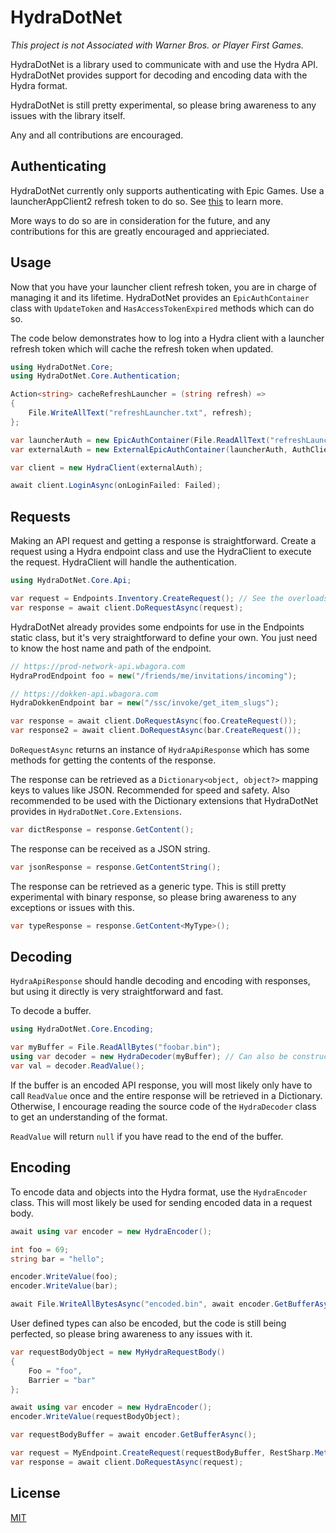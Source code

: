 # HydraDotNet

*This project is not Associated with Warner Bros. or Player First Games.*

HydraDotNet is a library used to communicate with and use the Hydra API. HydraDotNet provides support for decoding and encoding data with the Hydra format.

HydraDotNet is still pretty experimental, so please bring awareness to any issues with the library itself.

Any and all contributions are encouraged.

## Authenticating

HydraDotNet currently only supports authenticating with Epic Games. Use a launcherAppClient2 refresh token to do so. See [this](https://github.com/MixV2/EpicResearch) to learn more.

More ways to do so are in consideration for the future, and any contributions for this are greatly encouraged and apprieciated. 

## Usage

Now that you have your launcher client refresh token, you are in charge of managing it and its lifetime. HydraDotNet provides an `EpicAuthContainer` class with `UpdateToken` and `HasAccessTokenExpired` methods which can do so. 

The code below demonstrates how to log into a Hydra client with a launcher refresh token which will cache the refresh token when updated.
```csharp
using HydraDotNet.Core;
using HydraDotNet.Core.Authentication;

Action<string> cacheRefreshLauncher = (string refresh) =>
{
    File.WriteAllText("refreshLauncher.txt", refresh);
};

var launcherAuth = new EpicAuthContainer(File.ReadAllText("refreshLauncher.txt"), AuthClients.LAUNCHER, onRefreshTokenUpdated: cacheRefreshLauncher);
var externalAuth = new ExternalEpicAuthContainer(launcherAuth, AuthClients.MV);

var client = new HydraClient(externalAuth);

await client.LoginAsync(onLoginFailed: Failed);
```

## Requests

Making an API request and getting a response is straightforward. Create a request using a Hydra endpoint class and use the HydraClient to execute the request. HydraClient will handle the authentication.

```csharp
using HydraDotNet.Core.Api;

var request = Endpoints.Inventory.CreateRequest(); // See the overloads for CreateRequest if you want to use a different request method, add parameters, etc.
var response = await client.DoRequestAsync(request);
```

HydraDotNet already provides some endpoints for use in the Endpoints static class, but it's very straightforward to define your own. You just need to know the host name and path of the endpoint.

```csharp
// https://prod-network-api.wbagora.com
HydraProdEndpoint foo = new("/friends/me/invitations/incoming");

// https://dokken-api.wbagora.com
HydraDokkenEndpoint bar = new("/ssc/invoke/get_item_slugs");

var response = await client.DoRequestAsync(foo.CreateRequest());
var response2 = await client.DoRequestAsync(bar.CreateRequest());
```

`DoRequestAsync` returns an instance of `HydraApiResponse` which has some methods for getting the contents of the response.

The response can be retrieved as a `Dictionary<object, object?>` mapping keys to values like JSON. Recommended for speed and safety. Also recommended to be used with the Dictionary extensions that HydraDotNet provides in `HydraDotNet.Core.Extensions`.
```csharp
var dictResponse = response.GetContent();
```

The response can be received as a JSON string.
```csharp
var jsonResponse = response.GetContentString();
```

The response can be retrieved as a generic type. This is still pretty experimental with binary response, so please bring awareness to any exceptions or issues with this.
```csharp
var typeResponse = response.GetContent<MyType>();
```

## Decoding

`HydraApiResponse` should handle decoding and encoding with responses, but using it directly is very straightforward and fast.

To decode a buffer. 
```csharp
using HydraDotNet.Core.Encoding;

var myBuffer = File.ReadAllBytes("foobar.bin");
using var decoder = new HydraDecoder(myBuffer); // Can also be constructed with a Stream.
var val = decoder.ReadValue();
```
If the buffer is an encoded API response, you will most likely only have to call `ReadValue` once and the entire response will be retrieved in a Dictionary. Otherwise, I encourage reading the source code of the `HydraDecoder` class to get an understanding of the format. 

`ReadValue` will return `null` if you have read to the end of the buffer.

## Encoding

To encode data and objects into the Hydra format, use the `HydraEncoder` class. This will most likely be used for sending encoded data in a request body.
```csharp
await using var encoder = new HydraEncoder();

int foo = 69;
string bar = "hello";

encoder.WriteValue(foo);
encoder.WriteValue(bar);

await File.WriteAllBytesAsync("encoded.bin", await encoder.GetBufferAsync());
```

User defined types can also be encoded, but the code is still being perfected, so please bring awareness to any issues with it.
```csharp
var requestBodyObject = new MyHydraRequestBody()
{
    Foo = "foo",
    Barrier = "bar"
};

await using var encoder = new HydraEncoder();
encoder.WriteValue(requestBodyObject);

var requestBodyBuffer = await encoder.GetBufferAsync();

var request = MyEndpoint.CreateRequest(requestBodyBuffer, RestSharp.Method.Post);
var response = await client.DoRequestAsync(request);
```

## License
[MIT](https://choosealicense.com/licenses/mit/)
